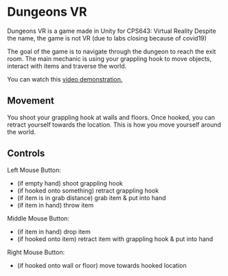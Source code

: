 # Dungeons VR
Dungeons VR is a game made in Unity for CPS643: Virtual Reality
Despite the name, the game is not VR (due to labs closing because of covid19)

The goal of the game is to navigate through the dungeon to reach the exit room.
The main mechanic is using your grappling hook to move objects, interact with items
and traverse the world.

You can watch this [video demonstration.](https://youtu.be/4pU8Fa_Y8cY)

## Movement

You shoot your grappling hook at walls and floors. Once hooked, you can retract yourself towards
the location. This is how you move yourself around the world.

## Controls


Left Mouse Button:
* (if empty hand) shoot grappling hook
* (if hooked onto something) retract grappling hook
* (if item is in grab distance) grab item & put into hand
* (if item in hand) throw item


Middle Mouse Button:
* (if item in hand) drop item
* (if hooked onto item) retract item with grappling hook & put into hand

Right Mouse Button:
* (if hooked onto wall or floor) move towards hooked location


